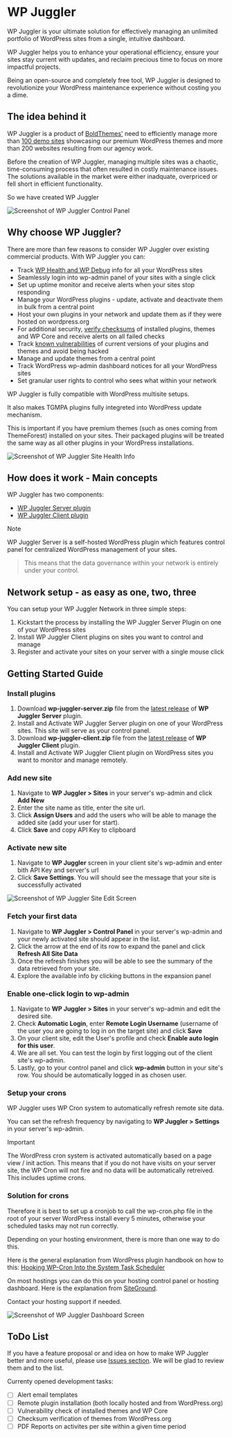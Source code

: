 # WP Juggler #

WP Juggler is your ultimate solution for effectively managing an unlimited portfolio of WordPress sites from a single, intuitive dashboard. 

WP Juggler helps you to enhance your operational efficiency, ensure your sites stay current with updates, and reclaim precious time to focus on more impactful projects. 

Being an open-source and completely free tool, WP Juggler is designed to revolutionize your WordPress maintenance experience without costing you a dime.

## The idea behind it ##

WP Juggler is a product of [BoldThemes'](https://bold-themes.com/) need to efficiently manage more than [100 demo sites](https://themeforest.net/user/boldthemes/portfolio) showcasing our premium WordPress themes and more than 200 websites resulting from our agency work.

Before the creation of WP Juggler, managing multiple sites was a chaotic, time-consuming process that often resulted in costly maintenance issues. The solutions available in the market were either inadquate, overpriced or fell short in efficient functionality. 

So we have created WP Juggler

![Screenshot of WP Juggler Control Panel](https://bold-themes.com/wp-content/wp-juggler-assets/wp-juggler-control-panel.png)

## Why choose WP Juggler? ##

There are more than few reasons to consider WP Juggler over existing commercial products.
With WP Juggler you can:

- Track [WP Health and WP Debug](https://wordpress.org/documentation/article/site-health-screen/) info for all your WordPress sites
- Seamlessly login into wp-admin panel of your sites with a single click
- Set up uptime monitor and receive alerts when your sites stop responding
- Manage your WordPress plugins - update, activate and deactivate them in bulk from a central point
- Host your own plugins in your network and update them as if they were hosted on wordpress.org
- For additional security, [verify checksums](https://developer.wordpress.org/cli/commands/plugin/verify-checksums/) of installed plugins, themes and WP Core and receive alerts on all failed checks
- Track [known vulnerabilities](https://www.wpvulnerability.com/) of current versions of your plugins and themes and avoid being hacked
- Manage and update themes from a central point
- Track WordPress wp-admin dashboard notices for all your WordPress sites
- Set granular user rights to control who sees what within your network

WP Juggler is fully compatible with WordPress multisite setups.

It also makes TGMPA plugins fully integreted into WordPress update mechanism. 

This is important if you have premium themes (such as ones coming from ThemeForest) installed on your sites. Their packaged plugins will be treated the same way as all other plugins in your WordPress installations.

![Screenshot of WP Juggler Site Health Info](https://bold-themes.com/wp-content/wp-juggler-assets/wp-juggler-health.png)

## How does it work - Main concepts ##

WP Juggler has two components:

- [WP Juggler Server plugin](https://github.com/boldthemes/wp-juggler-server)
- [WP Juggler Client plugin](https://github.com/boldthemes/wp-juggler-client)

> [!NOTE]
> WP Juggler Server is a self-hosted WordPress plugin which features control panel for centralized WordPress management of your sites.

> This means that the data governance within your network is entirely under your control.

## Network setup - as easy as one, two, three ##

You can setup your WP Juggler Network in three simple steps:

1. Kickstart the process by installing the WP Juggler Server Plugin on one of your WordPress sites
2. Install WP Juggler Client plugins on sites you want to control and manage
3. Register and activate your sites on your server with a single mouse click 

## Getting Started Guide ##

### Install plugins ###
1. Download **wp-juggler-server.zip** file from the [latest release](https://github.com/boldthemes/wp-juggler-server/releases/latest) of **WP Juggler Server** plugin.
2. Install and Activate WP Juggler Server plugin on one of your WordPress sites. This site will serve as your control panel.
3. Download **wp-juggler-client.zip** file from the [latest release](https://github.com/boldthemes/wp-juggler-client/releases/latest) of **WP Juggler Client** plugin.
4. Install and Activate WP Juggler Client plugin on WordPress sites you want to monitor and manage remotely.

### Add new site ###
1. Navigate to **WP Juggler > Sites** in your server's wp-admin and click **Add New**
2. Enter the site name as title, enter the site url. 
3. Click **Assign Users** and add the users who will be able to manage the added site (add your user for start). 
4. Click **Save** and copy API Key to clipboard

### Activate new site ###
1. Navigate to **WP Juggler** screen in your client site's wp-admin and enter bith API Key and server's url
2. Click **Save Settings**. You will should see the message that your site is successfully activated 

![Screenshot of WP Juggler Site Edit Screen](https://bold-themes.com/wp-content/wp-juggler-assets/wp-juggler-site-edit.png)

### Fetch your first data ###
1. Navigate to  **WP Juggler > Control Panel** in your server's wp-admin and your newly activated site should appear in the list.
2. Click the arrow at the end of its row to expand the panel and click **Refresh All Site Data**
3. Once the refresh finishes you will be able to see the summary of the data retrieved from your site. 
4. Explore the available info by clicking buttons in the expansion panel

### Enable one-click login to wp-admin ###
1. Navigate to **WP Juggler > Sites** in your server's wp-admin and edit the desired site.
2. Check **Automatic Login**, enter **Remote Login Username** (username of the user you are going to log in on the target site) and click **Save**
3. On your client site, edit the User's profile and check **Enable auto login for this user**. 
4. We are all set. You can test the login by first logging out of the client site's wp-admin.  
4. Lastly, go to your control panel and click **wp-admin** button in your site's row. You should be automatically logged in as chosen user.

### Setup your crons ###
WP Juggler uses WP Cron system to automatically refresh remote site data. 

You can set the refresh frequency by navigating to **WP Juggler > Settings** in your server's wp-admin.

> [!IMPORTANT]
> The WordPress cron system is activated automatically based on a page view / init action. 
> This means that if you do not have visits on your server site, the WP Cron will not fire and no data will be automatically retreived. This includes uptime crons.

### Solution for crons ###
Therefore it is best to set up a cronjob to call the wp-cron.php file in the root of your server WordPress install every 5 minutes, otherwise your scheduled tasks may not run correctly. 

Depending on your hosting environment, there is more than one way to do this.

Here is the general explanation from WordPress plugin handbook on how to this: [Hooking WP-Cron Into the System Task Scheduler](https://developer.wordpress.org/plugins/cron/hooking-wp-cron-into-the-system-task-scheduler/)

On most hostings you can do this on your hosting control panel or hosting dashboard. Here is the explanation from [SiteGround](https://eu.siteground.com/tutorials/wordpress/real-cron-job/). 

Contact your hosting support if needed.

![Screenshot of WP Juggler Dashboard Screen](https://bold-themes.com/wp-content/wp-juggler-assets/wp-juggler-crons.png)

## ToDo List ##

If you have a feature proposal or and idea on how to make WP Juggler better and more useful, please use [Issues section](https://github.com/boldthemes/wp-juggler-server/issues). We will be glad to review them and to the list.

Currenty opened development tasks:

- [ ] Alert email templates
- [ ] Remote plugin installation (both locally hosted and from WordPress.org)
- [ ] Vulnerability check of installed themes and WP Core
- [ ] Checksum verification of themes from WordPress.org
- [ ] PDF Reports on activites per site within a given time period